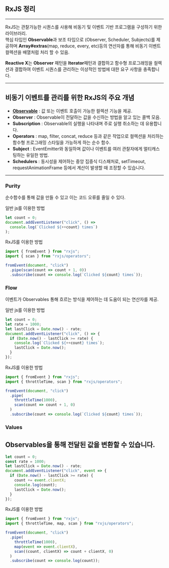 ## RxJS 정리

---

RxJS는 관찰가능한 시퀀스를 사용해 비동기 및 이벤트 기반 프로그램을 구성하기 위한 라이브러리.  
핵심 타입인 **Observable**과 보조 타입으로 (Observer, Scheduler, Subjects)를 제공하며 **Array#extras**(map, reduce, every, etc)등의 연산자를 통해 비동기 이벤트 컬렉션을 배열처럼 처리 할 수 있음.

**Reactive X**는 **Observer** 패턴을 **Iterator**패턴과 결합하고 함수형 프로그래밍을 컬렉션과 결합하여 이벤트 시퀀스를 관리하는 이상적인 방법에 대한 요구 사항을 충족합니다.

---

## 비동기 이벤트를 관리를 위한 RxJS의 주요 개념

- [**Observable**](./summary/observables.md) : 값 또는 이벤트 호출이 가능한 컬렉션 기능을 제공.
- **Observer** : Observable이 전달하는 값을 수신하는 방법을 알고 있는 콜백 모음.
- **Subscription** : Observable의 실행을 나타내며 주로 실행 취소하는 데 유용합니다.
- **Operators** : map, filter, concat, reduce 등과 같은 작업으로 컬렉션을 처리하는 함수형 프로그래밍 스타일을 가능하게 하는 순수 함수.
- **Subject** : EventEmitter와 동일하며 값이나 이벤트를 여러 관찰자에게 멀티캐스팅하는 유일한 방법.
- **Schedulers** : 동시성을 제어하는 ​​중앙 집중식 디스패처로, setTimeout, requestAnimationFrame 등에서 계산이 발생할 때 조정할 수 있습니다.

---

### Purity

순수함수를 통해 값을 만들 수 있고 이는 코드 오류를 줄일 수 있다.

일반 js를 이용한 방법

```javascript
let count = 0;
document.addEventListener("click", () =>
  console.log(`Clicked ${++count} times`)
);
```

RxJS를 이용한 방법

```javascript
import { fromEvent } from "rxjs";
import { scan } from "rxjs/operators";

fromEvent(document, "click")
  .pipe(scan(count => count + 1, 0))
  .subscribe(count => console.log(`Clicked ${count} times`));
```

### Flow

이벤트가 Observables 통해 흐르는 방식을 제어하는 ​​데 도움이 되는 연산자를 제공.

일반 js를 이용한 방법

```javascript
let count = 0;
let rate = 1000;
let lastClick = Date.now() - rate;
document.addEventListener("click", () => {
  if (Date.now() - lastClick >= rate) {
    console.log(`Clicked ${++count} times`);
    lastClick = Date.now();
  }
});
```

RxJS를 이용한 방법

```javascript
import { fromEvent } from "rxjs";
import { throttleTime, scan } from "rxjs/operators";

fromEvent(document, "click")
  .pipe(
    throttleTime(1000),
    scan(count => count + 1, 0)
  )
  .subscribe(count => console.log(`Clicked ${count} times`));
```

### Values

## Observables을 통해 전달된 값을 변환할 수 있습니다.

```javascript
let count = 0;
const rate = 1000;
let lastClick = Date.now() - rate;
document.addEventListener("click", event => {
  if (Date.now() - lastClick >= rate) {
    count += event.clientX;
    console.log(count);
    lastClick = Date.now();
  }
});
```

RxJS를 이용한 방법

```javascript
import { fromEvent } from "rxjs";
import { throttleTime, map, scan } from "rxjs/operators";

fromEvent(document, "click")
  .pipe(
    throttleTime(1000),
    map(event => event.clientX),
    scan((count, clientX) => count + clientX, 0)
  )
  .subscribe(count => console.log(count));
```
